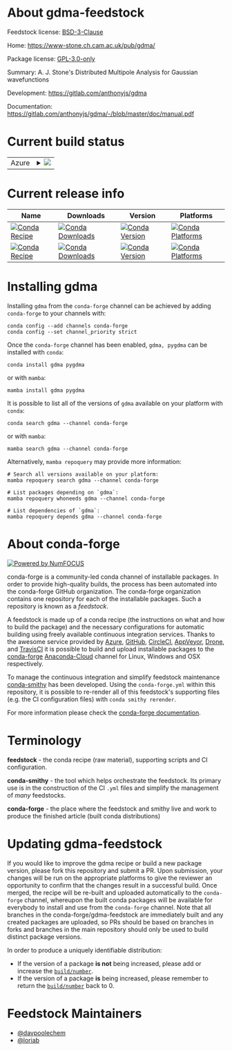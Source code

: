 About gdma-feedstock
====================

Feedstock license: [BSD-3-Clause](https://github.com/conda-forge/gdma-feedstock/blob/main/LICENSE.txt)

Home: https://www-stone.ch.cam.ac.uk/pub/gdma/

Package license: [GPL-3.0-only](https://opensource.org/license/gpl-3-0/)

Summary: A. J. Stone's Distributed Multipole Analysis for Gaussian wavefunctions

Development: https://gitlab.com/anthonyjs/gdma

Documentation: https://gitlab.com/anthonyjs/gdma/-/blob/master/doc/manual.pdf

Current build status
====================


<table>
    
  <tr>
    <td>Azure</td>
    <td>
      <details>
        <summary>
          <a href="https://dev.azure.com/conda-forge/feedstock-builds/_build/latest?definitionId=19877&branchName=main">
            <img src="https://dev.azure.com/conda-forge/feedstock-builds/_apis/build/status/gdma-feedstock?branchName=main">
          </a>
        </summary>
        <table>
          <thead><tr><th>Variant</th><th>Status</th></tr></thead>
          <tbody><tr>
              <td>linux_64</td>
              <td>
                <a href="https://dev.azure.com/conda-forge/feedstock-builds/_build/latest?definitionId=19877&branchName=main">
                  <img src="https://dev.azure.com/conda-forge/feedstock-builds/_apis/build/status/gdma-feedstock?branchName=main&jobName=linux&configuration=linux%20linux_64_" alt="variant">
                </a>
              </td>
            </tr><tr>
              <td>osx_64</td>
              <td>
                <a href="https://dev.azure.com/conda-forge/feedstock-builds/_build/latest?definitionId=19877&branchName=main">
                  <img src="https://dev.azure.com/conda-forge/feedstock-builds/_apis/build/status/gdma-feedstock?branchName=main&jobName=osx&configuration=osx%20osx_64_" alt="variant">
                </a>
              </td>
            </tr><tr>
              <td>win_64</td>
              <td>
                <a href="https://dev.azure.com/conda-forge/feedstock-builds/_build/latest?definitionId=19877&branchName=main">
                  <img src="https://dev.azure.com/conda-forge/feedstock-builds/_apis/build/status/gdma-feedstock?branchName=main&jobName=win&configuration=win%20win_64_" alt="variant">
                </a>
              </td>
            </tr>
          </tbody>
        </table>
      </details>
    </td>
  </tr>
</table>

Current release info
====================

| Name | Downloads | Version | Platforms |
| --- | --- | --- | --- |
| [![Conda Recipe](https://img.shields.io/badge/recipe-gdma-green.svg)](https://anaconda.org/conda-forge/gdma) | [![Conda Downloads](https://img.shields.io/conda/dn/conda-forge/gdma.svg)](https://anaconda.org/conda-forge/gdma) | [![Conda Version](https://img.shields.io/conda/vn/conda-forge/gdma.svg)](https://anaconda.org/conda-forge/gdma) | [![Conda Platforms](https://img.shields.io/conda/pn/conda-forge/gdma.svg)](https://anaconda.org/conda-forge/gdma) |
| [![Conda Recipe](https://img.shields.io/badge/recipe-pygdma-green.svg)](https://anaconda.org/conda-forge/pygdma) | [![Conda Downloads](https://img.shields.io/conda/dn/conda-forge/pygdma.svg)](https://anaconda.org/conda-forge/pygdma) | [![Conda Version](https://img.shields.io/conda/vn/conda-forge/pygdma.svg)](https://anaconda.org/conda-forge/pygdma) | [![Conda Platforms](https://img.shields.io/conda/pn/conda-forge/pygdma.svg)](https://anaconda.org/conda-forge/pygdma) |

Installing gdma
===============

Installing `gdma` from the `conda-forge` channel can be achieved by adding `conda-forge` to your channels with:

```
conda config --add channels conda-forge
conda config --set channel_priority strict
```

Once the `conda-forge` channel has been enabled, `gdma, pygdma` can be installed with `conda`:

```
conda install gdma pygdma
```

or with `mamba`:

```
mamba install gdma pygdma
```

It is possible to list all of the versions of `gdma` available on your platform with `conda`:

```
conda search gdma --channel conda-forge
```

or with `mamba`:

```
mamba search gdma --channel conda-forge
```

Alternatively, `mamba repoquery` may provide more information:

```
# Search all versions available on your platform:
mamba repoquery search gdma --channel conda-forge

# List packages depending on `gdma`:
mamba repoquery whoneeds gdma --channel conda-forge

# List dependencies of `gdma`:
mamba repoquery depends gdma --channel conda-forge
```


About conda-forge
=================

[![Powered by
NumFOCUS](https://img.shields.io/badge/powered%20by-NumFOCUS-orange.svg?style=flat&colorA=E1523D&colorB=007D8A)](https://numfocus.org)

conda-forge is a community-led conda channel of installable packages.
In order to provide high-quality builds, the process has been automated into the
conda-forge GitHub organization. The conda-forge organization contains one repository
for each of the installable packages. Such a repository is known as a *feedstock*.

A feedstock is made up of a conda recipe (the instructions on what and how to build
the package) and the necessary configurations for automatic building using freely
available continuous integration services. Thanks to the awesome service provided by
[Azure](https://azure.microsoft.com/en-us/services/devops/), [GitHub](https://github.com/),
[CircleCI](https://circleci.com/), [AppVeyor](https://www.appveyor.com/),
[Drone](https://cloud.drone.io/welcome), and [TravisCI](https://travis-ci.com/)
it is possible to build and upload installable packages to the
[conda-forge](https://anaconda.org/conda-forge) [Anaconda-Cloud](https://anaconda.org/)
channel for Linux, Windows and OSX respectively.

To manage the continuous integration and simplify feedstock maintenance
[conda-smithy](https://github.com/conda-forge/conda-smithy) has been developed.
Using the ``conda-forge.yml`` within this repository, it is possible to re-render all of
this feedstock's supporting files (e.g. the CI configuration files) with ``conda smithy rerender``.

For more information please check the [conda-forge documentation](https://conda-forge.org/docs/).

Terminology
===========

**feedstock** - the conda recipe (raw material), supporting scripts and CI configuration.

**conda-smithy** - the tool which helps orchestrate the feedstock.
                   Its primary use is in the construction of the CI ``.yml`` files
                   and simplify the management of *many* feedstocks.

**conda-forge** - the place where the feedstock and smithy live and work to
                  produce the finished article (built conda distributions)


Updating gdma-feedstock
=======================

If you would like to improve the gdma recipe or build a new
package version, please fork this repository and submit a PR. Upon submission,
your changes will be run on the appropriate platforms to give the reviewer an
opportunity to confirm that the changes result in a successful build. Once
merged, the recipe will be re-built and uploaded automatically to the
`conda-forge` channel, whereupon the built conda packages will be available for
everybody to install and use from the `conda-forge` channel.
Note that all branches in the conda-forge/gdma-feedstock are
immediately built and any created packages are uploaded, so PRs should be based
on branches in forks and branches in the main repository should only be used to
build distinct package versions.

In order to produce a uniquely identifiable distribution:
 * If the version of a package **is not** being increased, please add or increase
   the [``build/number``](https://docs.conda.io/projects/conda-build/en/latest/resources/define-metadata.html#build-number-and-string).
 * If the version of a package **is** being increased, please remember to return
   the [``build/number``](https://docs.conda.io/projects/conda-build/en/latest/resources/define-metadata.html#build-number-and-string)
   back to 0.

Feedstock Maintainers
=====================

* [@davpoolechem](https://github.com/davpoolechem/)
* [@loriab](https://github.com/loriab/)

